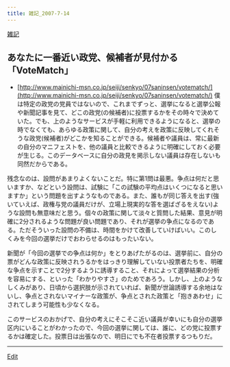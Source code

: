 ```yaml
---
title: 雑記_2007-7-14
---
```

[雑記](/雑記)


## あなたに一番近い政党、候補者が見付かる「VoteMatch」

* [http://www.mainichi-msn.co.jp/seiji/senkyo/07saninsen/votematch/](http://www.mainichi-msn.co.jp/seiji/senkyo/07saninsen/votematch/)
僕は特定の政党の党員ではないので、これまでずっと、選挙になると選挙公報や新聞記事を見て、どこの政党(の候補者)に投票するかをその時々で決めていた。でも、上のようなサービスが手軽に利用できるようになると、選挙の時でなくても、あらゆる政策に関して、自分の考えを政策に反映してくれそうな政党(候補者)がどこかを知ることができる。候補者や議員は、常に最新の自分のマニフェストを、他の議員と比較できるように明確にしておく必要が生じる。このデータベースに自分の政見を掲示しない議員は存在しないも同然だからである。



残念なのは、設問があまりよくないことだ。特に第1問は最悪。争点は何だと思いますか、などという設問は、試験に「この試験の平均点はいくつになると思いますか」という問題を出すようなものである。また、誰もが同じ答えを出す(強いていえば、政権与党の議員だけが、立場上現実的な答を選ばざるをえない)ような設問も無意味だと思う。個々の政策に関して淡々と質問した結果、意見が明確に2分されるような問題が良い問題であり、それが選挙の争点になるのである。ただそういった設問の不備は、時間をかけて改善していけばいい。このしくみを今回の選挙だけでおわらせるのはもったいない。



新聞が「今回の選挙での争点は何か」をとりあげたがるのは、選挙前に、自分の票がどんな政策に反映されうるかをはっきり理解していない投票者たちを、明確な争点を示すことで2分するように誘導すること、それによって選挙結果の分析を容易にする、といった「わかりやすさ」のためであろう。しかし、上のようなしくみがあり、日頃から選択肢が示されていれば、新聞が世論誘導する余地はないし、争点とされないマイナーな政策が、争点とされた政策と「抱きあわせ」にされてしまう可能性も少なくなる。



このサービスのおかげで、自分の考えにそこそこ近い議員が幸いにも自分の選挙区内にいることがわかったので、今回の選挙に関しては、誰に、どの党に投票するかは確定した。投票日は出張なので、明日にでも不在者投票するつもりだ。

<!--  -->






----

[Edit](https://github.com/vitroid/vitroid.github.io/edit/master/MD/雑記_2007-7-14.md)

